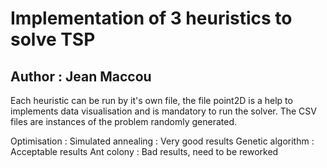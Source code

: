 # Implementation of 3 heuristics to solve TSP
## Author : Jean Maccou

Each heuristic can be run by it's own file, the file point2D is a help to implements data visualisation and is mandatory to run the solver.
The CSV files are instances of the problem randomly generated.

Optimisation :
Simulated annealing : Very good results
Genetic algorithm : Acceptable results
Ant colony : Bad results, need to be reworked
